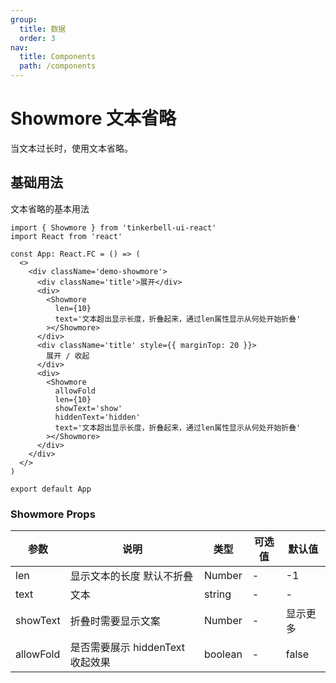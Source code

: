 ```yaml
---
group:
  title: 数据
  order: 3
nav:
  title: Components
  path: /components
---
```


# Showmore 文本省略

当文本过长时，使用文本省略。

## 基础用法

文本省略的基本用法

```tsx
import { Showmore } from 'tinkerbell-ui-react'
import React from 'react'

const App: React.FC = () => (
  <>
    <div className='demo-showmore'>
      <div className='title'>展开</div>
      <div>
        <Showmore
          len={10}
          text='文本超出显示长度，折叠起来，通过len属性显示从何处开始折叠'
        ></Showmore>
      </div>
      <div className='title' style={{ marginTop: 20 }}>
        展开 / 收起
      </div>
      <div>
        <Showmore
          allowFold
          len={10}
          showText='show'
          hiddenText='hidden'
          text='文本超出显示长度，折叠起来，通过len属性显示从何处开始折叠'
        ></Showmore>
      </div>
    </div>
  </>
)

export default App
```

### Showmore Props

| 参数      | 说明                             | 类型    | 可选值 | 默认值   |
| --------- | -------------------------------- | ------- | ------ | -------- |
| len       | 显示文本的长度 默认不折叠        | Number  | -      | -1       |
| text      | 文本                             | string  | -      | -        |
| showText  | 折叠时需要显示文案               | Number  | -      | 显示更多 |
| allowFold | 是否需要展示 hiddenText 收起效果 | boolean | -      | false    |

